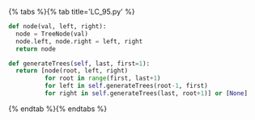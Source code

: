 {% tabs %}{% tab title='LC_95.py' %}

```py
def node(val, left, right):
  node = TreeNode(val)
  node.left, node.right = left, right
  return node

def generateTrees(self, last, first=1):
  return [node(root, left, right)
          for root in range(first, last+1)
          for left in self.generateTrees(root-1, first)
          for right in self.generateTrees(last, root+1)] or [None]
```

{% endtab %}{% endtabs %}
